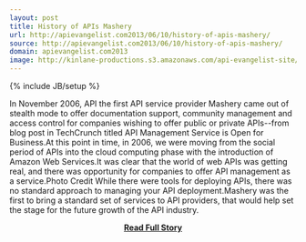 ```yaml
---
layout: post
title: History of APIs Mashery
url: http://apievangelist.com2013/06/10/history-of-apis-mashery/
source: http://apievangelist.com2013/06/10/history-of-apis-mashery/
domain: apievangelist.com2013
image: http://kinlane-productions.s3.amazonaws.com/api-evangelist-site/blog/mashery-old-logo.png
---
```

{% include JB/setup %}<p>In November 2006, API the first API service provider Mashery came out of stealth mode to offer documentation support, community management and access control for companies wishing to offer public or private APIs--from blog post in TechCrunch titled API Management Service is Open for Business.At this point in time, in 2006, we were moving from the social period of APIs into the cloud computing phase with the introduction of Amazon Web Services.It was clear that the world of web APIs was getting real, and there was opportunity for companies to offer API management as a service.Photo Credit While there were tools for deploying APIs, there was no standard approach to managing your API deployment.Mashery was the first to bring a standard set of services to API providers, that would help set the stage for the future growth of the API industry.</p>
<center><p><a href="http://apievangelist.com2013/06/10/history-of-apis-mashery/" style='padding:25px; font-sze:18px; font-weight: bold;'>Read Full Story</a></p></center>
